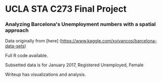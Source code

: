 # UCLA STA C273 Final Project
### Analyzing Barcelona's Unemployment numbers with a spatial approach

Data originally from [here] (https://www.kaggle.com/xvivancos/barcelona-data-sets)

Full R code available.

Subsetted data is for January 2017, Registered Unemployed, Female

Writeup has visualizations and analysis.
